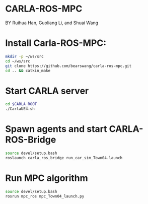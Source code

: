 # CARLA-ROS-MPC
BY Ruihua Han, Guoliang Li, and Shuai Wang

# Install Carla-ROS-MPC:

```bash
mkdir -p ~/ws/src
cd ~/ws/src
git clone https://github.com/bearswang/carla-ros-mpc.git
cd .. && catkin_make
```

# Start CARLA server
```bash
cd $CARLA_ROOT
./CarlaUE4.sh
```

# Spawn agents and start CARLA-ROS-Bridge 
```bash
source devel/setup.bash
roslaunch carla_ros_bridge run_car_sim_Town04.launch 
```

# Run MPC algorithm 
```bash
source devel/setup.bash
rosrun mpc_ros mpc_Town04_launch.py
```

